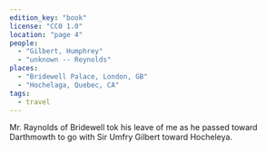 ```yaml
---
edition_key: "book"
license: "CC0 1.0"
location: "page 4"
people:
  - "Gilbert, Humphrey"
  - "unknown -- Reynolds"
places:
  - "Bridewell Palace, London, GB"
  - "Hochelaga, Quebec, CA"
tags:
  - travel
---
```

Mr. Raynolds of Bridewell tok his leave of me as he
passed toward Darthmowth to go with Sir Umfry Gilbert toward
Hocheleya.
